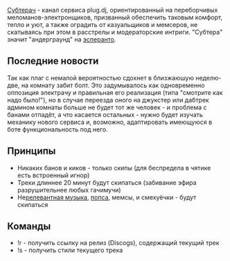 [Субтерач](https://plug.dj/subterach) - канал сервиса plug.dj, ориентированный на переборчивых меломанов-электронщиков, призванный обеспечить таковым комфорт, тепло и уют, а также оградить от казуальщиков и мемсеров, не скатываясь при этом в расстрелы и модераторские интриги. "Субтера" значит "андерграунд" на [эсперанто](https://ru.wikipedia.org/wiki/Эсперанто).

## Последние новости

Так как плаг с немалой вероятностью сдохнет в близжаюшую неделю-две, на комнату забит болт. Это задумывалось как одновременно оппозиция электрачу и правильная его реализация (типа "смотрите как надо было!"), но в случае переезда оного на джукстер или дабтрек админом комнаты больше не будет тот же человек - и проблема с банами отпадёт, а что касается остальных - нужно будет изучать механику нового сервиса и, возможно, адаптировать имеющуюся в боте функциональность под него.

## Принципы

  * Никаких банов и киков - только скипы (для беспредела в чятике есть встроенный игнор)
  * Треки длиннее 20 минут будут скипаться (забивание эфира разрушительнее любых гачимучи)
  * Не[релевантная музыка](https://en.wikipedia.org/wiki/List_of_electronic_music_genres#Genres), [попса](https://ru.wikipedia.org/wiki/Поп-музыка), мемсы, и смехуёчки - будут скипаться

## Команды

  * !r - получить ссылку на релиз (Discogs), содержащий текущий трек
  * !s - получить стили текущего трека